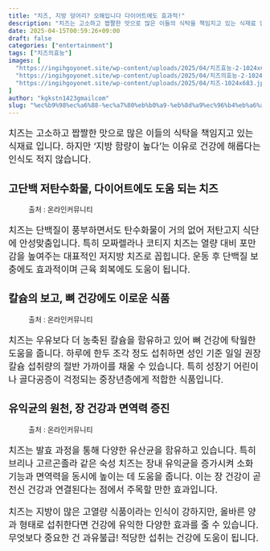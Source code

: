 ```yaml
---
title: "치즈, 지방 덩어리? 오해입니다 다이어트에도 효과적!"
description: "치즈는 고소하고 짭짤한 맛으로 많은 이들의 식탁을 책임지고 있는 식재료 입니다. 하지만 ‘지방 함량이 높다’는 이유로 건강에 해롭다는 인식도 적지 않습니다."
date: 2025-04-15T00:59:26+09:00
draft: false
categories: ["entertainment"]
tags: ["치즈의효능"]
images: [
  "https://ingihgoyonet.site/wp-content/uploads/2025/04/치즈효능-2-1024x683.jpg"
  "https://ingihgoyonet.site/wp-content/uploads/2025/04/치즈의효능-2-1024x683.jpg"
  "https://ingihgoyonet.site/wp-content/uploads/2025/04/치즈-1024x683.jpg"
]
author: "kgkstn1423gmailcom"
slug: "%ec%b9%98%ec%a6%88-%ec%a7%80%eb%b0%a9-%eb%8d%a9%ec%96%b4%eb%a6%ac-%ec%98%a4%ed%95%b4%ec%9e%85%eb%8b%88%eb%8b%a4-%eb%8b%a4%ec%9d%b4%ec%96%b4%ed%8a%b8%ec%97%90%eb%8f%84-%ed%9a%a8%ea%b3%bc%ec%a0%81"
---
```


<p style="font-size:18px">치즈는 고소하고 짭짤한 맛으로 많은 이들의 식탁을 책임지고 있는 식재료 입니다. 하지만 ‘지방 함량이 높다’는 이유로 건강에 해롭다는 인식도 적지 않습니다.</p> <h2 >고단백 저탄수화물, 다이어트에도 도움 되는 치즈</h2> <figure ><img src="https://ingihgoyonet.site/wp-content/uploads/2025/04/치즈효능-2-1024x683.jpg" alt="" style="aspect-ratio:16/9;object-fit:cover"/><figcaption >출처 : 온라인커뮤니티</figcaption></figure> <p style="font-size:18px">치즈는 단백질이 풍부하면서도 탄수화물이 거의 없어 저탄고지 식단에 안성맞춤입니다. 특히 모짜렐라나 코티지 치즈는 열량 대비 포만감을 높여주는 대표적인 저지방 치즈로 꼽힙니다. 운동 후 단백질 보충에도 효과적이며 근육 회복에도 도움이 됩니다.</p> <h2 >칼슘의 보고, 뼈 건강에도 이로운 식품</h2> <figure ><img src="https://ingihgoyonet.site/wp-content/uploads/2025/04/치즈의효능-2-1024x683.jpg" alt="" style="aspect-ratio:16/9;object-fit:cover"/><figcaption >출처 : 온라인커뮤니티</figcaption></figure> <p style="font-size:18px">치즈는 우유보다 더 농축된 칼슘을 함유하고 있어 뼈 건강에 탁월한 도움을 줍니다. 하루에 한두 조각 정도 섭취하면 성인 기준 일일 권장 칼슘 섭취량의 절반 가까이를 채울 수 있습니다. 특히 성장기 어린이나 골다공증이 걱정되는 중장년층에게 적합한 식품입니다.</p> <h2 >유익균의 원천, 장 건강과 면역력 증진</h2> <figure ><img src="https://ingihgoyonet.site/wp-content/uploads/2025/04/치즈-1024x683.jpg" alt="" style="aspect-ratio:16/9;object-fit:cover"/><figcaption >출처 : 온라인커뮤니티</figcaption></figure> <p style="font-size:18px">치즈는 발효 과정을 통해 다양한 유산균을 함유하고 있습니다. 특히 브리나 고르곤졸라 같은 숙성 치즈는 장내 유익균을 증가시켜 소화 기능과 면역력을 동시에 높이는 데 도움을 줍니다. 이는 장 건강이 곧 전신 건강과 연결된다는 점에서 주목할 만한 효과입니다.</p> <p style="font-size:18px">치즈는 지방이 많은 고열량 식품이라는 인식이 강하지만, 올바른 양과 형태로 섭취한다면 건강에 유익한 다양한 효과를 줄 수 있습니다. 무엇보다 중요한 건 과유불급! 적당한 섭취는 건강에 도움이 됩니다.</p>